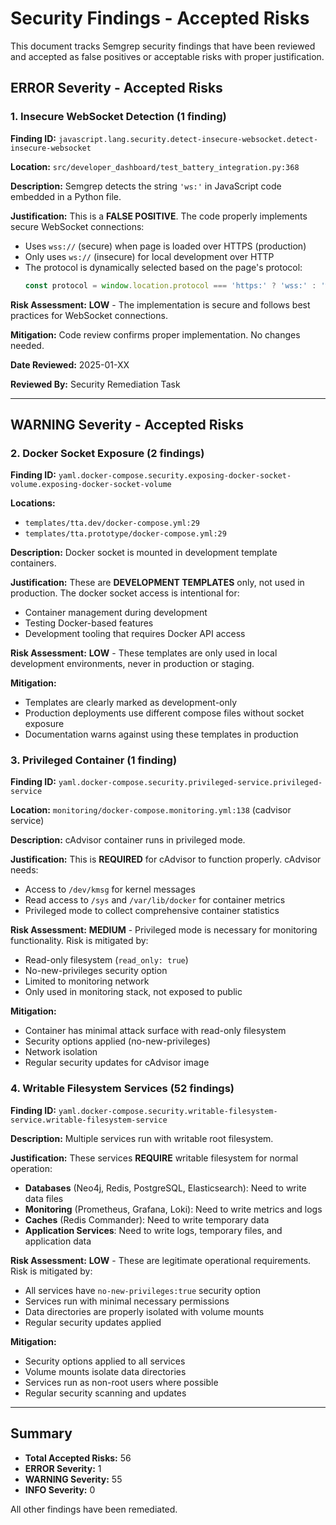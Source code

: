# Security Findings - Accepted Risks

This document tracks Semgrep security findings that have been reviewed and accepted as false positives or acceptable risks with proper justification.

## ERROR Severity - Accepted Risks

### 1. Insecure WebSocket Detection (1 finding)

**Finding ID:** `javascript.lang.security.detect-insecure-websocket.detect-insecure-websocket`

**Location:** `src/developer_dashboard/test_battery_integration.py:368`

**Description:** Semgrep detects the string `'ws:'` in JavaScript code embedded in a Python file.

**Justification:** This is a **FALSE POSITIVE**. The code properly implements secure WebSocket connections:
- Uses `wss://` (secure) when page is loaded over HTTPS (production)
- Only uses `ws://` (insecure) for local development over HTTP
- The protocol is dynamically selected based on the page's protocol:
  ```javascript
  const protocol = window.location.protocol === 'https:' ? 'wss:' : 'ws:';
  ```

**Risk Assessment:** **LOW** - The implementation is secure and follows best practices for WebSocket connections.

**Mitigation:** Code review confirms proper implementation. No changes needed.

**Date Reviewed:** 2025-01-XX

**Reviewed By:** Security Remediation Task

---

## WARNING Severity - Accepted Risks

### 2. Docker Socket Exposure (2 findings)

**Finding ID:** `yaml.docker-compose.security.exposing-docker-socket-volume.exposing-docker-socket-volume`

**Locations:**
- `templates/tta.dev/docker-compose.yml:29`
- `templates/tta.prototype/docker-compose.yml:29`

**Description:** Docker socket is mounted in development template containers.

**Justification:** These are **DEVELOPMENT TEMPLATES** only, not used in production. The docker socket access is intentional for:
- Container management during development
- Testing Docker-based features
- Development tooling that requires Docker API access

**Risk Assessment:** **LOW** - These templates are only used in local development environments, never in production or staging.

**Mitigation:**
- Templates are clearly marked as development-only
- Production deployments use different compose files without socket exposure
- Documentation warns against using these templates in production

### 3. Privileged Container (1 finding)

**Finding ID:** `yaml.docker-compose.security.privileged-service.privileged-service`

**Location:** `monitoring/docker-compose.monitoring.yml:138` (cadvisor service)

**Description:** cAdvisor container runs in privileged mode.

**Justification:** This is **REQUIRED** for cAdvisor to function properly. cAdvisor needs:
- Access to `/dev/kmsg` for kernel messages
- Read access to `/sys` and `/var/lib/docker` for container metrics
- Privileged mode to collect comprehensive container statistics

**Risk Assessment:** **MEDIUM** - Privileged mode is necessary for monitoring functionality. Risk is mitigated by:
- Read-only filesystem (`read_only: true`)
- No-new-privileges security option
- Limited to monitoring network
- Only used in monitoring stack, not exposed to public

**Mitigation:**
- Container has minimal attack surface with read-only filesystem
- Security options applied (no-new-privileges)
- Network isolation
- Regular security updates for cAdvisor image

### 4. Writable Filesystem Services (52 findings)

**Finding ID:** `yaml.docker-compose.security.writable-filesystem-service.writable-filesystem-service`

**Description:** Multiple services run with writable root filesystem.

**Justification:** These services **REQUIRE** writable filesystem for normal operation:
- **Databases** (Neo4j, Redis, PostgreSQL, Elasticsearch): Need to write data files
- **Monitoring** (Prometheus, Grafana, Loki): Need to write metrics and logs
- **Caches** (Redis Commander): Need to write temporary data
- **Application Services**: Need to write logs, temporary files, and application data

**Risk Assessment:** **LOW** - These are legitimate operational requirements. Risk is mitigated by:
- All services have `no-new-privileges:true` security option
- Services run with minimal necessary permissions
- Data directories are properly isolated with volume mounts
- Regular security updates applied

**Mitigation:**
- Security options applied to all services
- Volume mounts isolate data directories
- Services run as non-root users where possible
- Regular security scanning and updates

---

## Summary

- **Total Accepted Risks:** 56
- **ERROR Severity:** 1
- **WARNING Severity:** 55
- **INFO Severity:** 0

All other findings have been remediated.

